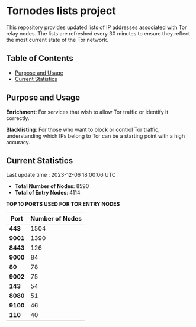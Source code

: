 # Tornodes lists project

This repository provides updated lists of IP addresses associated with Tor relay nodes. The lists are refreshed every 30 minutes to ensure they reflect the most current state of the Tor network.

## Table of Contents

- [Purpose and Usage](#purpose-and-usage)
- [Current Statistics](#current-statistics)


## Purpose and Usage

**Enrichment**: For services that wish to allow Tor traffic or identify it correctly.

**Blacklisting**: For those who want to block or control Tor traffic, understanding which IPs belong to Tor can be a starting point with a high accuracy.

## Current Statistics

Last update time : 2023-12-06 18:00:06 UTC

- **Total Number of Nodes**: 8590
- **Total of Entry Nodes**: 4114

**TOP 10 PORTS USED FOR TOR ENTRY NODES**

| **Port** | **Number of Nodes** |
|------|-----------------|
| **443**   | 1504  |
| **9001**   | 1390  |
| **8443**   | 126  |
| **9000**   | 84  |
| **80**   | 78  |
| **9002**   | 75  |
| **143**   | 54  |
| **8080**   | 51  |
| **9100**   | 46  |
| **110**   | 40  |

